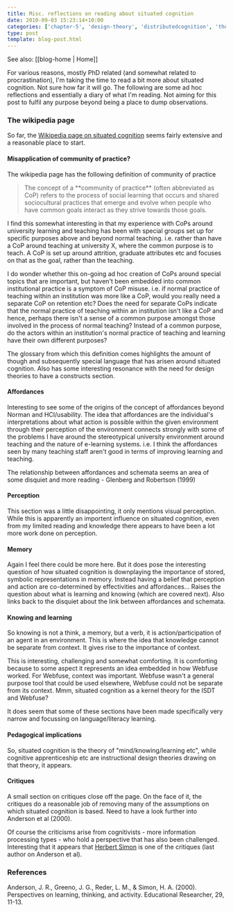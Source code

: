 ```yaml
---
title: Misc. reflections on reading about situated cognition
date: 2010-09-03 15:23:14+10:00
categories: ['chapter-5', 'design-theory', 'distributedcognition', 'thesis']
type: post
template: blog-post.html
---
```


See also: [[blog-home | Home]]

For various reasons, mostly PhD related (and somewhat related to procrastination), I'm taking the time to read a bit more about situated cognition. Not sure how far it will go. The following are some ad hoc reflections and essentially a diary of what I'm reading. Not aiming for this post to fulfil any purpose beyond being a place to dump observations.

### The wikipedia page

So far, the [Wikipedia page on situated cognition](http://en.wikipedia.org/wiki/Situated_cognition) seems fairly extensive and a reasonable place to start.

#### Misapplication of community of practice?

The wikipedia page has the following definition of community of practice

> The concept of a \*\*community of practice\*\* (often abbreviated as CoP) refers to the process of social learning that occurs and shared sociocultural practices that emerge and evolve when people who have common goals interact as they strive towards those goals.

I find this somewhat interesting in that my experience with CoPs around university learning and teaching has been with special groups set up for specific purposes above and beyond normal teaching. i.e. rather than have a CoP around teaching at university X, where the common purpose is to teach. A CoP is set up around attrition, graduate attributes etc and focuses on that as the goal, rather than the teaching.

I do wonder whether this on-going ad hoc creation of CoPs around special topics that are important, but haven't been embedded into common institutional practice is a symptom of CoP misuse. i.e. if normal practice of teaching within an institution was more like a CoP, would you really need a separate CoP on retention etc? Does the need for separate CoPs indicate that the normal practice of teaching within an institution isn't like a CoP and hence, perhaps there isn't a sense of a common purpose amongst those involved in the process of normal teaching? Instead of a common purpose, do the actors within an institution's normal practice of teaching and learning have their own different purposes?

The glossary from which this definition comes highlights the amount of though and subsequently special language that has arisen around situated cognition. Also has some interesting resonance with the need for design theories to have a constructs section.

#### Affordances

Interesting to see some of the origins of the concept of affordances beyond Norman and HCI/usability. The idea that affordances are the individual's interpretations about what action is possible within the given environment through their perception of the environment connects strongly with some of the problems I have around the stereotypical university environment around teaching and the nature of e-learning systems. i.e. I think the affordances seen by many teaching staff aren't good in terms of improving learning and teaching.

The relationship between affordances and schemata seems an area of some disquiet and more reading - Glenberg and Robertson (1999)

#### Perception

This section was a little disappointing, it only mentions visual perception. While this is apparently an importent influence on situated cognition, even from my limited reading and knowledge there appears to have been a lot more work done on perception.

#### Memory

Again I feel there could be more here. But it does pose the interesting question of how situated cognition is downplaying the importance of stored, symbolic representations in memory. Instead having a belief that perception and action are co-determined by effectivities and affordances... Raises the question about what is learning and knowing (which are covered next). Also links back to the disquiet about the link between affordances and schemata.

#### Knowing and learning

So knowing is not a think, a memory, but a verb, it is action/participation of an agent in an environment. This is where the idea that knowledge cannot be separate from context. It gives rise to the importance of context.

This is interesting, challenging and somewhat comforting. It is comforting because to some aspect it represents an idea embedded in how Webfuse worked. For Webfuse, context was important. Webfuse wasn't a general purpose tool that could be used elsewhere, Webfuse could not be separate from its context. Mmm, situated cognition as a kernel theory for the ISDT and Webfuse?

It does seem that some of these sections have been made specifically very narrow and focussing on language/literacy learning.

#### Pedagogical implications

So, situated cognition is the theory of "mind/knowing/learning etc", while cognitive apprenticeship etc are instructional design theories drawing on that theory, it appears.

#### Critiques

A small section on critiques close off the page. On the face of it, the critiques do a reasonable job of removing many of the assumptions on which situated cognition is based. Need to have a look further into Anderson et al (2000).

Of course the criticisms arise from cognitivists - more information processing types - who hold a perspective that has also been challenged. Interesting that it appears that [Herbert Simon](http://en.wikipedia.org/wiki/Herbert_Simon) is one of the critiques (last author on Anderson et al).

### References

Anderson, J. R., Greeno, J. G., Reder, L. M., & Simon, H. A. (2000). Perspectives on learning, thinking, and activity. Educational Researcher, 29, 11-13.